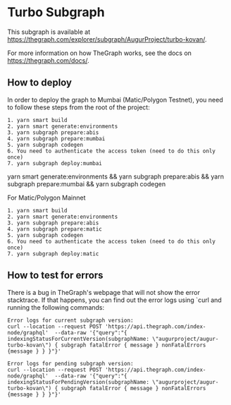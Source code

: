 # Turbo Subgraph

This subgraph is available at https://thegraph.com/explorer/subgraph/AugurProject/turbo-kovan/.

For more information on how TheGraph works, see the docs on https://thegraph.com/docs/.

## How to deploy

In order to deploy the graph to Mumbai (Matic/Polygon Testnet), you need to follow these steps from the root of the project:

```text
1. yarn smart build
2. yarn smart generate:environments
3. yarn subgraph prepare:abis
4. yarn subgraph prepare:mumbai
5. yarn subgraph codegen
6. You need to authenticate the access token (need to do this only once)
7. yarn subgraph deploy:mumbai
```

yarn smart generate:environments && yarn subgraph prepare:abis && yarn subgraph prepare:mumbai && yarn subgraph codegen

For Matic/Polygon Mainnet

```text
1. yarn smart build
2. yarn smart generate:environments
3. yarn subgraph prepare:abis
4. yarn subgraph prepare:matic
5. yarn subgraph codegen
6. You need to authenticate the access token (need to do this only once)
7. yarn subgraph deploy:matic
```

## How to test for errors

There is a bug in TheGraph's webpage that will not show the error stacktrace. If that happens, you can find out the error logs using `curl and running the following commands: 
```text
Error logs for current subgraph version:
curl --location --request POST 'https://api.thegraph.com/index-node/graphql'  --data-raw '{"query":"{ indexingStatusForCurrentVersion(subgraphName: \"augurproject/augur-turbo-kovan\") { subgraph fatalError { message } nonFatalErrors {message } } }"}'

Error logs for pending subgraph version:
curl --location --request POST 'https://api.thegraph.com/index-node/graphql'  --data-raw '{"query":"{ indexingStatusForPendingVersion(subgraphName: \"augurproject/augur-turbo-kovan\") { subgraph fatalError { message } nonFatalErrors {message } } }"}'
```